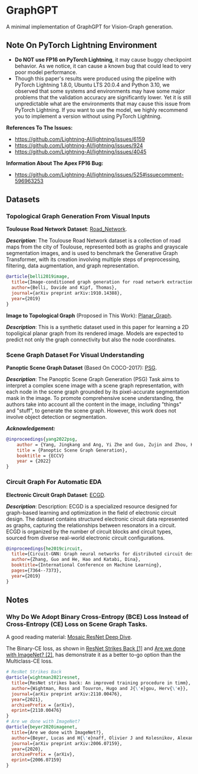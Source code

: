 # GraphGPT
A minimal implementation of GraphGPT for Vision-Graph generation.

## Note On PyTorch Lightning Environment
- **Do NOT use FP16 on PyTorch Lightning**, it may cause buggy checkpoint behavior. As we notice, it can cause a known bug that could lead to very poor model performance.
- Though this paper's results were produced using the pipeline with PyTorch Lightning 1.8.0, Ubuntu LTS 20.0.4 and Python 3.10, we observed that some systems and environments may have some major problems that the validation accuracy are significantly lower. Yet it is still unpredictable what are the environments that may cause this issue from PyTorch Lightning. If you want to use the model, we highly recommend you to implement a version without using PyTorch Lightning.

**References To The Issues:** 
- https://github.com/Lightning-AI/lightning/issues/6159
- https://github.com/Lightning-AI/lightning/issues/924
- https://github.com/Lightning-AI/lightning/issues/4045

**Information About The Apex FP16 Bug:**
- https://github.com/Lightning-AI/lightning/issues/525#issuecomment-596963253


## Datasets


### Topological Graph Generation From Visual Inputs


**Toulouse Road Network Dataset**: [Road_Network](https://github.com/davide-belli/generative-graph-transformer).

***Description***: The Toulouse Road Network dataset is a collection of road maps from the city of Toulouse, represented both as graphs and grayscale segmentation images, and is used to benchmark the Generative Graph Transformer, with its creation involving multiple steps of preprocessing, filtering, data augmentation, and graph representation.

```bibtex
@article{belli2019image,
  title={Image-conditioned graph generation for road network extraction},
  author={Belli, Davide and Kipf, Thomas},
  journal={arXiv preprint arXiv:1910.14388},
  year={2019}
}
```

**Image to Topological Graph** (Proposed in This Work): [Planar_Graph](data/planar_graph.py).

***Description***: This is a synthetic dataset used in this paper for learning a 2D topoligical planar graph from its rendered image. Models are expected to predict not only the graph connectivity but also the node coordinates.

### Scene Graph Dataset For Visual Understanding
**Panoptic Scene Graph Dataset** (Based On COCO-2017): [PSG](https://github.com/Jingkang50/OpenPSG).

***Description***: The Panoptic Scene Graph Generation (PSG) Task aims to interpret a complex scene image with a scene graph representation, with each node in the scene graph grounded by its pixel-accurate segmentation mask in the image. To promote comprehensive scene understanding, the authors take into account all the content in the image, including "things" and "stuff", to generate the scene graph. However, this work does not involve object detection or segmentation.

***Acknowledgement:***
```bibtex
@inproceedings{yang2022psg,
    author = {Yang, Jingkang and Ang, Yi Zhe and Guo, Zujin and Zhou, Kaiyang and Zhang, Wayne and Liu, Ziwei},
    title = {Panoptic Scene Graph Generation},
    booktitle = {ECCV}
    year = {2022}
}
```

### Circuit Graph For Automatic EDA


**Electronic Circuit Graph Dataset**: [ECGD](https://github.com/hehaodele/circuit-gnn).

***Description***: Description: ECGD is a specialized resource designed for graph-based learning and optimization in the field of electronic circuit design. The dataset contains structured electronic circuit data represented as graphs, capturing the relationships between resonators in a circuit. ECGD is organized by the number of circuit blocks and circuit types, sourced from diverse real-world electronic circuit configurations.

```bibtex
@inproceedings{he2019circuit,
  title={Circuit-GNN: Graph neural networks for distributed circuit design},
  author={Zhang, Guo and He, Hao and Katabi, Dina},
  booktitle={International Conference on Machine Learning},
  pages={7364--7373},
  year={2019}
}
```
## Notes

### Why Do We Adopt **Binary Cross-Entropy (BCE)** Loss Instead of **Cross-Entropy (CE)** Loss on Scene Graph Tasks.

A good reading material: [Mosaic ResNet Deep Dive](https://www.mosaicml.com/blog/mosaic-resnet-deep-dive).

The Binary-CE loss, as shown in [ResNet Strikes Back [1]](https://arxiv.org/abs/2110.00476) and [Are we done with ImageNet? [2]](https://arxiv.org/abs/2006.07159), has demonstrate it as a better to-go option than the Multiclass-CE loss.

```bibtex
# ResNet Strikes Back
@article{wightman2021resnet,
  title={ResNet strikes back: An improved training procedure in timm},
  author={Wightman, Ross and Touvron, Hugo and J{\'e}gou, Herv{\'e}},
  journal={arXiv preprint arXiv:2110.00476},
  year={2021},
  archivePrefix = {arXiv},
  eprint={2110.00476}
}
# Are we done with ImageNet?
@article{beyer2020imagenet,
  title={Are we done with ImageNet?},
  author={Beyer, Lucas and H{\'e}naff, Olivier J and Kolesnikov, Alexander and Zhai, Xiaohua and van den Oord, Aaron},
  journal={arXiv preprint arXiv:2006.07159},
  year={2020},
  archivePrefix = {arXiv},
  eprint={2006.07159}
}
```
